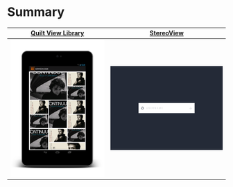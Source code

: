 # Summary 
| [Quilt View Library](https://github.com/yingming97/QuiltViewLibrary.git) | [StereoView](https://github.com/yingming97/StereoView.git)|
|--------------------------------------------------------------------------|-------------------------------------------------------------|
| ![](image/img_quilt_view_library.png)                                    | ![](image/gif_stereo_view.gif)|
